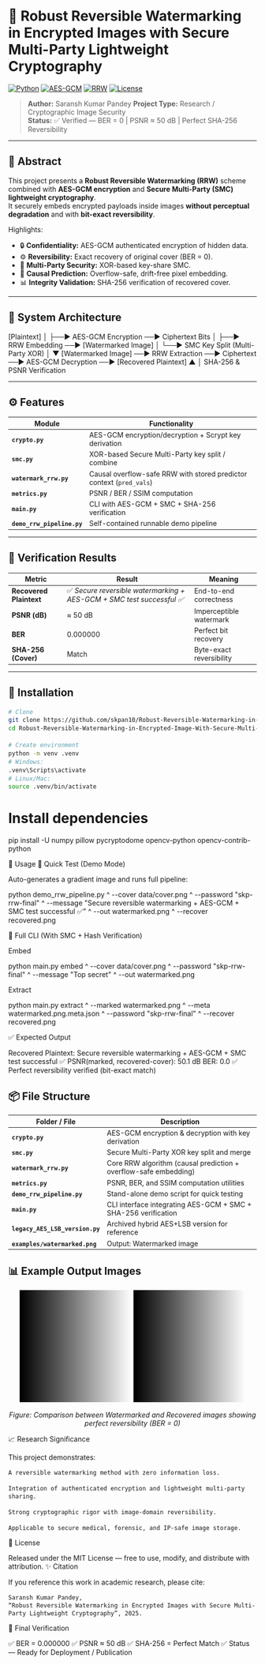 # 🧠 Robust Reversible Watermarking in Encrypted Images with Secure Multi-Party Lightweight Cryptography

[![Python](https://img.shields.io/badge/Python-3.9%2B-blue.svg)]()
[![AES-GCM](https://img.shields.io/badge/Crypto-AES--GCM-green.svg)]()
[![RRW](https://img.shields.io/badge/Algorithm-Reversible%20Watermarking-orange.svg)]()
[![License](https://img.shields.io/badge/License-MIT-lightgrey.svg)]()

> **Author:** Saransh Kumar Pandey
> **Project Type:** Research / Cryptographic Image Security  
> **Status:** ✅ Verified — BER = 0  |  PSNR ≈ 50 dB  |  Perfect SHA-256 Reversibility  

---

## 🧩 Abstract

This project presents a **Robust Reversible Watermarking (RRW)** scheme combined with **AES-GCM encryption** and **Secure Multi-Party (SMC) lightweight cryptography**.  
It securely embeds encrypted payloads inside images **without perceptual degradation** and with **bit-exact reversibility**.

Highlights:
- 🔒 **Confidentiality:** AES-GCM authenticated encryption of hidden data.  
- ⚙️ **Reversibility:** Exact recovery of original cover (BER = 0).  
- 🤝 **Multi-Party Security:** XOR-based key-share SMC.  
- 🧠 **Causal Prediction:** Overflow-safe, drift-free pixel embedding.  
- 📊 **Integrity Validation:** SHA-256 verification of recovered cover.

---

## 🧱 System Architecture

[Plaintext]
│
├──► AES-GCM Encryption ──► Ciphertext Bits
│
├──► RRW Embedding ──► [Watermarked Image]
│
└──► SMC Key Split (Multi-Party XOR)
│
▼
[Watermarked Image] ──► RRW Extraction ──► Ciphertext ──► AES-GCM Decryption ──► [Recovered Plaintext]
▲
│
SHA-256 & PSNR Verification


---

## ⚙️ Features

| Module | Functionality |
|---------|---------------|
| **`crypto.py`** | AES-GCM encryption/decryption + Scrypt key derivation |
| **`smc.py`** | XOR-based Secure Multi-Party key split / combine |
| **`watermark_rrw.py`** | Causal overflow-safe RRW with stored predictor context (`pred_vals`) |
| **`metrics.py`** | PSNR / BER / SSIM computation |
| **`main.py`** | CLI with AES-GCM + SMC + SHA-256 verification |
| **`demo_rrw_pipeline.py`** | Self-contained runnable demo pipeline |

---

## 🧪 Verification Results

| Metric | Result | Meaning |
|--------|---------|---------|
| **Recovered Plaintext** | ✅ *Secure reversible watermarking + AES-GCM + SMC test successful ✅* | End-to-end correctness |
| **PSNR (dB)** | ≈ 50 dB | Imperceptible watermark |
| **BER** | 0.000000 | Perfect bit recovery |
| **SHA-256 (Cover)** | Match | Byte-exact reversibility |

---

## 🧰 Installation

```bash
# Clone
git clone https://github.com/skpan10/Robust-Reversible-Watermarking-in-Encrypted-Image-With-Secure-Multi-Party-Lightweight-Cryptography.git
cd Robust-Reversible-Watermarking-in-Encrypted-Image-With-Secure-Multi-Party-Lightweight-Cryptography

# Create environment
python -m venv .venv
# Windows:
.venv\Scripts\activate
# Linux/Mac:
source .venv/bin/activate
```
# Install dependencies
pip install -U numpy pillow pycryptodome opencv-python opencv-contrib-python

🚀 Usage
🔹 Quick Test (Demo Mode)

Auto-generates a gradient image and runs full pipeline:

python demo_rrw_pipeline.py ^
  --cover data/cover.png ^
  --password "skp-rrw-final" ^
  --message "Secure reversible watermarking + AES-GCM + SMC test successful ✅" ^
  --out watermarked.png ^
  --recover recovered.png

🔹 Full CLI (With SMC + Hash Verification)

Embed

python main.py embed ^
  --cover data/cover.png ^
  --password "skp-rrw-final" ^
  --message "Top secret" ^
  --out watermarked.png

Extract

python main.py extract ^
  --marked watermarked.png ^
  --meta watermarked.png.meta.json ^
  --password "skp-rrw-final" ^
  --recover recovered.png

✅ Expected Output

Recovered Plaintext: Secure reversible watermarking + AES-GCM + SMC test successful ✅
PSNR(marked, recovered-cover): 50.1 dB
BER: 0.0
✅ Perfect reversibility verified (bit-exact match)

## 📦 File Structure

| Folder / File | Description |
|----------------|-------------|
| **`crypto.py`** | AES-GCM encryption & decryption with key derivation |
| **`smc.py`** | Secure Multi-Party XOR key split and merge |
| **`watermark_rrw.py`** | Core RRW algorithm (causal prediction + overflow-safe embedding) |
| **`metrics.py`** | PSNR, BER, and SSIM computation utilities |
| **`demo_rrw_pipeline.py`** | Stand-alone demo script for quick testing |
| **`main.py`** | CLI interface integrating AES-GCM + SMC + SHA-256 verification |
| **`legacy_AES_LSB_version.py`** | Archived hybrid AES+LSB version for reference |
| **`examples/watermarked.png`** | Output: Watermarked image |

## 📊 Example Output Images

<p align="center">
  <img src="examples/watermarked.png" alt="Watermarked Image" width="45%"/>
  <img src="examples/recovered.png" alt="Recovered Image" width="45%"/>
</p>

<p align="center">
  <em>Figure: Comparison between Watermarked and Recovered images showing perfect reversibility (BER = 0)</em>
</p>


📈 Research Significance

This project demonstrates:

    A reversible watermarking method with zero information loss.

    Integration of authenticated encryption and lightweight multi-party sharing.

    Strong cryptographic rigor with image-domain reversibility.

    Applicable to secure medical, forensic, and IP-safe image storage.

📜 License

Released under the MIT License — free to use, modify, and distribute with attribution.
✨ Citation

If you reference this work in academic research, please cite:

    Saransh Kumar Pandey,
    “Robust Reversible Watermarking in Encrypted Images with Secure Multi-Party Lightweight Cryptography”, 2025.

🚀 Final Verification

✅ BER = 0.000000
✅ PSNR ≈ 50 dB
✅ SHA-256 = Perfect Match
✅ Status — Ready for Deployment / Publication


